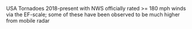 USA Tornadoes 2018-present with NWS officially rated >= 180 mph winds via the EF-scale; some of these have been observed to be much higher from mobile radar
